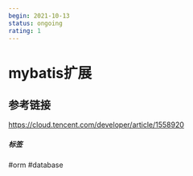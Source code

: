 ```yaml
---
begin: 2021-10-13
status: ongoing
rating: 1
---
```


# mybatis扩展


## 参考链接

https://cloud.tencent.com/developer/article/1558920

##### 标签
#orm #database